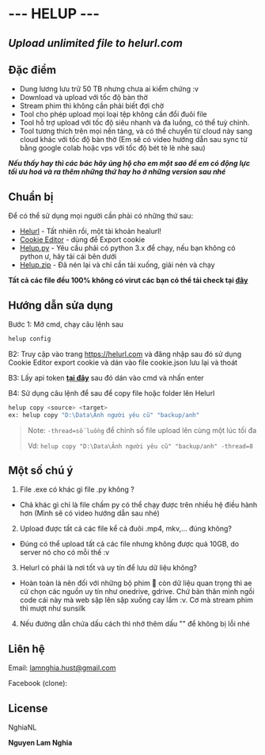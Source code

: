 # --- HELUP ---
## _Upload unlimited file to helurl.com_
## Đặc điểm
- Dung lương lưu trữ 50 TB nhưng chưa ai kiểm chứng :v
- Download và upload với tốc độ bàn thờ
- Stream phim thì không cần phải biết đợi chờ
- Tool cho phép upload mọi loại tệp không cần đổi đuôi file
- Tool hỗ trợ upload với tốc độ siêu nhanh và đa luồng, có thể tuỳ chỉnh.
- Tool tương thích trên mọi nền tảng, và có thể chuyển từ cloud này sang cloud khác với tốc độ bàn thờ (Em sẽ có video hướng dẫn sau sync từ bằng google colab hoặc vps với tốc độ bét tè lè nhè sau)


***Nếu thấy hay thì các bác hãy ủng hộ cho em một sao để em có động lực tối ưu hoá và ra thêm những thứ hay ho ở những version sau nhé***
## Chuẩn bị

Để có thể sử dụng mọi người cần phải có những thứ sau:

- [Helurl](https://helurl.com) - Tất nhiên rồi, một tài khoản healurl!
- [Cookie Editor](https://chrome.google.com/webstore/detail/cookie-editor/hlkenndednhfkekhgcdicdfddnkalmdm) - dùng để Export cookie
- [Helup.py](https://github.com/nguyenlamnghia/Helup/releases/download/v1.0.0/helup.py) - Yêu cầu phải có python 3.x để chạy, nếu bạn không có python ư, hãy tải cái bên dưới
- [Helup.zip](https://github.com/nguyenlamnghia/Helup/releases/download/v1.0.0/helup.zip) - Đã nén lại và chỉ cần tải xuống, giải nén và chạy

**Tất cả các file đều 100% không có virut các bạn có thể tải check tại [**đây**](https://www.virustotal.com/gui/file-analysis/MWYyOTQyODkxZjgwZjBiM2QxMDI4ZTBlY2JhOTM4ODU6MTY5MDE5MjAxOQ==)**

## Hướng dẫn sửa dụng

Bước 1: Mở cmd, chạy câu lệnh sau

```sh
helup config
```

B2: Truy cập vào trang https://helurl.com và đăng nhập sau đó sử dụng Cookie Editor export cookie và dán vào file cookie.json lưu lại và thoát

B3: Lấy api token [**tại đây**](https://helurl.com/account-settings) sau đó dán vào cmd và nhấn enter

B4: Sử dụng câu lệnh để sau để copy file hoặc folder lên Helurl

```sh
helup copy <source> <target>
ex: helup copy "D:\Data\Ảnh người yêu cũ" "backup/anh"
``` 

> Note: `-thread=số luồng` để chỉnh số file upload lên cùng một lúc tối đa
>
> Vd: ```helup copy "D:\Data\Ảnh người yêu cũ" "backup/anh" -thread=8```

## Một số chú ý

1. File .exe có khác gì file .py không ?
- Chả khác gì chỉ là file chấm py có thể chạy được trên nhiều hệ điều hành hơn (Mình sẽ có video hướng dẫn sau nhé)
2. Upload được tất cả các file kể cả đuôi .mp4, mkv,... đúng không?
- Đúng có thể upload tất cả các file nhưng không được quá 10GB, do server nó cho có mỗi thế :v
3. Helurl có phải là nơi tốt và uy tín để lưu dữ liệu không?
- Hoàn toàn là nên đối với những bộ phim 🐖 còn dữ liệu quan trọng thì ae cứ chọn các nguồn uy tín như onedrive, gdrive. Chứ bản thân mình ngồi code cái này mà web sập lên sập xuống cay lắm :v. Cơ mà stream phim thì mượt như sunsilk
4. Nếu đường dẫn chứa dấu cách thì nhớ thêm dấu "" để không bị lỗi nhé


## Liên hệ

Email: lamnghia.hust@gmail.com

Facebook (clone): 

## License

NghiaNL

**Nguyen Lam Nghia**

